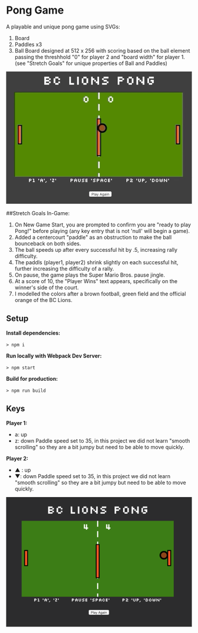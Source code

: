 # Pong Game

A playable and unique pong game using SVGs:

1. Board
2. Paddles x3
3. Ball
   Board designed at 512 x 256 with scoring based on the ball element passing the threshhold "0" for player 2 and "board width" for player 1.
   (see "Stretch Goals" for unique properties of Ball and Paddles)

<img src="images/pong-preview.gif" width="750">

##Stretch Goals
In-Game:

1. On New Game Start, you are prompted to confirm you are "ready to play Pong!" before playing (any key entry that is not 'null' will begin a game).
2. Added a centercourt "paddle" as an obstruction to make the ball bounceback on both sides.
3. The ball speeds up after every successful hit by .5, increasing rally difficulty.
4. The paddls (player1, player2) shrink slightly on each successful hit, further increasing the difficulty of a rally.
5. On pause, the game plays the Super Mario Bros. pause jingle.
6. At a score of 10, the "Player Wins" text appears, specifically on the winner's side of the court.
7. I modelled the colors after a brown football, green field and the official orange of the BC Lions.

## Setup

**Install dependencies:**

`> npm i`

**Run locally with Webpack Dev Server:**

`> npm start`

**Build for production:**

`> npm run build`

## Keys

**Player 1:**

- a: up
- z: down
  Paddle speed set to 35, in this project we did not learn "smooth scrolling" so they are a bit jumpy but need to be able to move quickly.

**Player 2:**

- ▲ : up
- ▼: down
  Paddle speed set to 35, in this project we did not learn "smooth scrolling" so they are a bit jumpy but need to be able to move quickly.

<img src="images/pong-shot.png" width="750">
